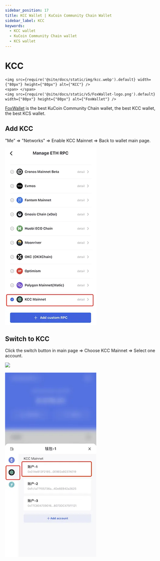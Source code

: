 ```yaml
---
sidebar_position: 17
title: KCC Wallet | KuCoin Community Chain Wallet
sidebar_label: KCC
keywords:
  - KCC wallet
  - KuCoin Community Chain wallet
  - KCS wallet
---
```


# KCC
```mdx-code-block
<img src={require('@site/docs/static/img/kcc.webp').default} width={"80px"} height={"80px"} alt={"KCC"} />
<span> </span>
<img src={require('@site/docs/static/v5/FoxWallet-logo.png').default} width={"80px"} height={"80px"} alt={"FoxWallet"} />
```
[FoxWallet](https://foxwallet.com) is the best KuCoin Community Chain wallet, the best KCC wallet, the best KCS wallet.

## Add KCC

"Me" => "Networks" => Enable KCC Mainnet => Back to wallet main page.

![](../img/add-kcc.webp)

## Switch to KCC

Click the switch button in main page => Choose KCC Mainnet => Select one account.

<img src="/img/docs/switch-entrance.webp" width="320" />

![](../img/switch-kcc.webp)